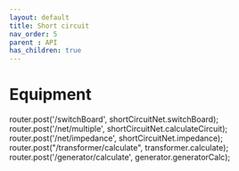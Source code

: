 ```yaml
---
layout: default
title: Short circuit
nav_order: 5
parent : API
has_children: true
---
```


# Equipment
 

router.post('/switchBoard',             shortCircuitNet.switchBoard); 
router.post('/net/multiple',            shortCircuitNet.calculateCircuit); 
router.post('/net/impedance',           shortCircuitNet.impedance);
router.post("/transformer/calculate",   transformer.calculate);
router.post('/generator/calculate',     generator.generatorCalc);